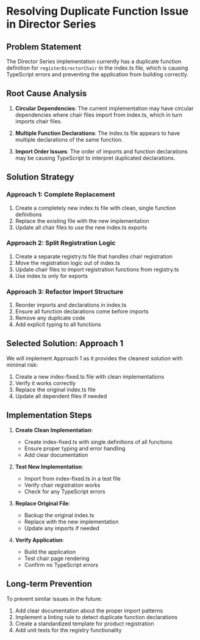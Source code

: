 # Resolving Duplicate Function Issue in Director Series

## Problem Statement

The Director Series implementation currently has a duplicate function definition for `registerDirectorChair` in the index.ts file, which is causing TypeScript errors and preventing the application from building correctly.

## Root Cause Analysis

1. **Circular Dependencies**: The current implementation may have circular dependencies where chair files import from index.ts, which in turn imports chair files.

2. **Multiple Function Declarations**: The index.ts file appears to have multiple declarations of the same function.

3. **Import Order Issues**: The order of imports and function declarations may be causing TypeScript to interpret duplicated declarations.

## Solution Strategy

### Approach 1: Complete Replacement

1. Create a completely new index.ts file with clean, single function definitions
2. Replace the existing file with the new implementation
3. Update all chair files to use the new index.ts exports

### Approach 2: Split Registration Logic

1. Create a separate registry.ts file that handles chair registration
2. Move the registration logic out of index.ts
3. Update chair files to import registration functions from registry.ts
4. Use index.ts only for exports

### Approach 3: Refactor Import Structure

1. Reorder imports and declarations in index.ts
2. Ensure all function declarations come before imports
3. Remove any duplicate code
4. Add explicit typing to all functions

## Selected Solution: Approach 1

We will implement Approach 1 as it provides the cleanest solution with minimal risk:

1. Create a new index-fixed.ts file with clean implementations
2. Verify it works correctly
3. Replace the original index.ts file
4. Update all dependent files if needed

## Implementation Steps

1. **Create Clean Implementation**:
   - Create index-fixed.ts with single definitions of all functions
   - Ensure proper typing and error handling
   - Add clear documentation

2. **Test New Implementation**:
   - Import from index-fixed.ts in a test file
   - Verify chair registration works
   - Check for any TypeScript errors

3. **Replace Original File**:
   - Backup the original index.ts
   - Replace with the new implementation
   - Update any imports if needed

4. **Verify Application**:
   - Build the application
   - Test chair page rendering
   - Confirm no TypeScript errors

## Long-term Prevention

To prevent similar issues in the future:

1. Add clear documentation about the proper import patterns
2. Implement a linting rule to detect duplicate function declarations
3. Create a standardized template for product registration
4. Add unit tests for the registry functionality
